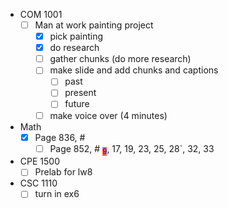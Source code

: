 - COM 1001
	- [ ] Man at work painting project
		- [x] pick painting
		- [x] do research
		- [ ] gather chunks (do more research)
		- [ ] make slide and add chunks and captions
			- [ ] past
			- [ ] present
			- [ ] future
		- [ ] make voice over (4 minutes)
- Math
	- [x] Page 836, #
		- [ ] Page 852, # <sub style="background-color:Tomato; color: blue">9</sub>, 17, 19, 23, 25, 28`, 32, 33
- CPE 1500
	 - [ ] Prelab for lw8
- CSC 1110
	- [ ] turn in ex6

<style> #grad { height: 500px; background-color: blue;/* For browsers that do not support gradients */ background-image: linear-gradient(to right, #1c87c9, #8ebf42); } </style>
